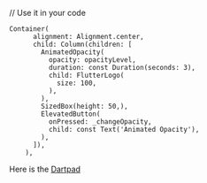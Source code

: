    
// Use it in your code

    Container(
          alignment: Alignment.center,
          child: Column(children: [
            AnimatedOpacity(
              opacity: opacityLevel,
              duration: const Duration(seconds: 3),
              child: FlutterLogo(
                size: 100,
              ),
            ),
            SizedBox(height: 50,),
            ElevatedButton(
              onPressed: _changeOpacity,
              child: const Text('Animated Opacity'),
            ),
          ]),
        ),
    
Here is the [Dartpad](https://dartpad.dev/?id=3c9244b75040da1f33b13d47a915754b)
